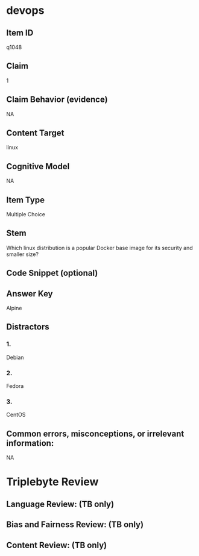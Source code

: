 # devops

## Item ID
q1048

## Claim
1

## Claim Behavior (evidence)
NA

## Content Target
linux

## Cognitive Model
NA

## Item Type
Multiple Choice

## Stem
Which linux distribution is a popular Docker base image for its security and smaller size?

## Code Snippet (optional)


## Answer Key
Alpine

## Distractors

### 1.
Debian

### 2.
Fedora

### 3.
CentOS

## Common errors, misconceptions, or irrelevant information:
NA

# Triplebyte Review


## Language Review: (TB only)


## Bias and Fairness Review: (TB only)


## Content Review: (TB only)

